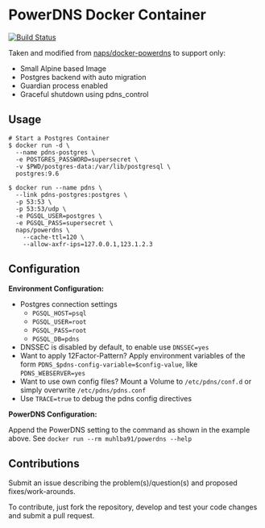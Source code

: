 # PowerDNS Docker Container

[![Build Status](https://travis-ci.org/muhlba91/pdns-auth-docker.svg?branch=master)](https://travis-ci.org/muhlba91/pdns-auth-docker)

Taken and modified from [naps/docker-powerdns](https://github.com/naps/docker-powerdns) to support only:

* Small Alpine based Image
* Postgres backend with auto migration
* Guardian process enabled
* Graceful shutdown using pdns_control

## Usage

```shell
# Start a Postgres Container
$ docker run -d \
  --name pdns-postgres \
  -e POSTGRES_PASSWORD=supersecret \
  -v $PWD/postgres-data:/var/lib/postgresql \
  postgres:9.6

$ docker run --name pdns \
  --link pdns-postgres:postgres \
  -p 53:53 \
  -p 53:53/udp \
  -e PGSQL_USER=postgres \
  -e PGSQL_PASS=supersecret \
  naps/powerdns \
    --cache-ttl=120 \
    --allow-axfr-ips=127.0.0.1,123.1.2.3
```

## Configuration

**Environment Configuration:**

* Postgres connection settings
  * `PGSQL_HOST=psql`
  * `PGSQL_USER=root`
  * `PGSQL_PASS=root`
  * `PGSQL_DB=pdns`
* DNSSEC is disabled by default, to enable use `DNSSEC=yes`
* Want to apply 12Factor-Pattern? Apply environment variables of the form `PDNS_$pdns-config-variable=$config-value`, like `PDNS_WEBSERVER=yes`
* Want to use own config files? Mount a Volume to `/etc/pdns/conf.d` or simply overwrite `/etc/pdns/pdns.conf`
* Use `TRACE=true` to debug the pdns config directives

**PowerDNS Configuration:**

Append the PowerDNS setting to the command as shown in the example above.
See `docker run --rm muhlba91/powerdns --help`

## Contributions

Submit an issue describing the problem(s)/question(s) and proposed fixes/work-arounds.

To contribute, just fork the repository, develop and test your code changes and submit a pull request.

